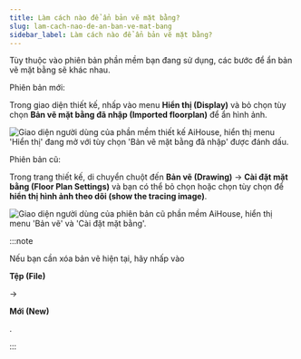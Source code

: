 ```yaml
---
title: Làm cách nào để ẩn bản vẽ mặt bằng?
slug: lam-cach-nao-de-an-ban-ve-mat-bang
sidebar_label: Làm cách nào để ẩn bản vẽ mặt bằng?
---
```


Tùy thuộc vào phiên bản phần mềm bạn đang sử dụng, các bước để ẩn bản vẽ mặt bằng sẽ khác nhau.

Phiên bản mới:

Trong giao diện thiết kế, nhấp vào menu **Hiển thị (Display)** và bỏ chọn tùy chọn **Bản vẽ mặt bằng đã nhập (Imported floorplan)** để ẩn hình ảnh.

![Giao diện người dùng của phần mềm thiết kế AiHouse, hiển thị menu 'Hiển thị' đang mở với tùy chọn 'Bản vẽ mặt bằng đã nhập' được đánh dấu.](https://storage.googleapis.com/jegavn_kb/images/e4f18d2f-08e8-4a88-af6e-347d714d362b.png)

Phiên bản cũ:

Trong trang thiết kế, di chuyển chuột đến **Bản vẽ (Drawing)** -> **Cài đặt mặt bằng (Floor Plan Settings)** và bạn có thể bỏ chọn hoặc chọn tùy chọn để **hiển thị hình ảnh theo dõi (show the tracing image)**.

![Giao diện người dùng của phiên bản cũ phần mềm AiHouse, hiển thị menu 'Bản vẽ' và 'Cài đặt mặt bằng'.](https://storage.googleapis.com/jegavn_kb/images/9f2f5c82-e9a2-45eb-966d-da548f5ed3e8.png)

:::note

Nếu bạn cần xóa bản vẽ hiện tại, hãy nhấp vào 

**Tệp (File)**

 -> 

**Mới (New)**

.

:::
